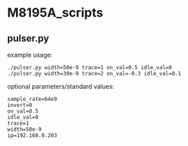 # M8195A_scripts

## pulser.py

example usage:
```
./pulser.py width=50e-9 trace=1 on_val=0.5 idle_val=0
./pulser.py width=30e-9 trace=2 on_val=-0.3 idle_val=0.1
```

optional parameters/standard values:
```
sample_rate=64e9
invert=0
on_val=0.5
idle_val=0
trace=1
width=50e-9
ip=192.168.0.203
```


